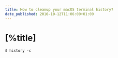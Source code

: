 ```yaml
---
title: How to cleanup your macOS terminal history?
date_published: 2016-10-12T11:06:00+01:00
---
```


# [%title]

```
$ history -c
```

